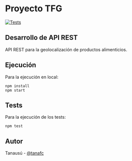 # Proyecto TFG
[![Tests](https://github.com/tanafc/tfg-backend/actions/workflows/tests.yml/badge.svg)](https://github.com/tanafc/tfg-backend/actions/workflows/tests.yml)
## Desarrollo de API REST
API REST para la geolocalización de productos alimenticios.

## Ejecución
Para la ejecución en local:
```
npm install
npm start
```

## Tests
Para la ejecución de los tests:
```
npm test
```

## Autor
Tanausú - [@tanafc](https://github.com/tanafc)
